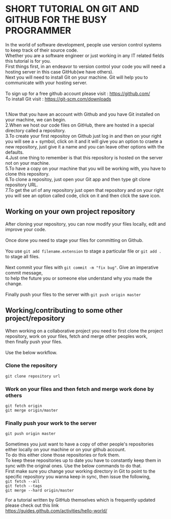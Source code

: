 # SHORT TUTORIAL ON GIT AND GITHUB FOR THE BUSY PROGRAMMER
In the world of software development, people use version control systems to keep track of their source code.<br>
Whether you are a software engineer or just working in any IT related fields this tutorial is for you.<br>
First things first, in an endeavor to version control your code you will need a hosting server in this case GitHub(we have others).<br>
Next you will need to install Git on your machine. Git will help you to communicate with your hosting server.<br>
<br>
To sign up for a free github account please visit : https://github.com/ <br>
To install Git visit : https://git-scm.com/downloads <br><br>

1.Now that you have an account with Github and you have Git installed on your machine, we can begin.<br>
2.When we host our code files on GitHub, there are hosted in a special directory called a repository.<br>
3.To create your first repositoy on Github just log in and then on your right you will see a + symbol,
 click on it and it will give you an option to craete a new repository, just give it a name and you can leave other options with the defaults.<br>
 4.Just one thing to remember is that this repository is hosted on the server not on your machine.<br>
 5.To have a copy on your machine that you will be working with, you have to clone this repository.<br>
 6.To clone a repositoy, just open your Git app and then type git clone repository URL.<br>
 7.To get the url of any repository just open that repository and on your right you will see an option called code,
 click on it and then click the save icon.
 ## Working on your own project repository
 After cloning your repository, you can now modify your files locally, edit and improve your code.<br><br>
 Once done you need to stage your files for committing on Github.<br><br>
 You use ```git add filename.extension``` to stage a particular file or ```git add .``` to stage all files.<br><br>
 Next commit your files with ```git commit -m "fix bug"```. Give an imperative commit message,<br>
 to help the future you or someone else understand why you made the change.<br><br>
 Finally push your files to the server with ```git push origin master``` <br>
 ## Working/contributing to some other project/repository
 When working on a collaborative project you need to first clone the project repository, work on your files, fetch and merge other peoples work, <br> then finally push your files.<br><br>
 Use the below workflow.<br>
 ### Clone the repository
 ```git clone repository url``` <br>
 ### Work on your files and then fetch and merge work done by others
 ```git fetch origin```<br>
 ```git merge origin/master```<br>
 ### Finally push your work to the server
 ```git push origin master```<br><br>
 Sometimes you just want to have a copy of other people's repositories either locally on your machine or on your github account.<br>
 To do this either clone those repositories or fork them.<br>
 To keep these repositories up to date you have to constantly keep them in sync with the original ones. Use the below commands to do that.<br>
 First make sure you change your working directory in Git to point to the specific repository you wanna keep in sync, then issue the following,<br>
 ```git fetch --all```<br>
 ```git fetch --tags```<br>
 ```git merge --hard origin/master```<br>



For a tutorial written by GitHub themselves which is frequently updated please check out this link <br>
https://guides.github.com/activities/hello-world/






